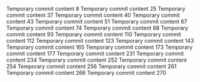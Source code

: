 Temporary commit content 8
Temporary commit content 25
Temporary commit content 37
Temporary commit content 40
Temporary commit content 43
Temporary commit content 51
Temporary commit content 67
Temporary commit content 74
Temporary commit content 88
Temporary commit content 93
Temporary commit content 110
Temporary commit content 112
Temporary commit content 123
Temporary commit content 143
Temporary commit content 165
Temporary commit content 173
Temporary commit content 177
Temporary commit content 231
Temporary commit content 234
Temporary commit content 252
Temporary commit content 254
Temporary commit content 256
Temporary commit content 261
Temporary commit content 266
Temporary commit content 270
